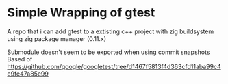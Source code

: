 # Simple Wrapping of gtest
A repo that i can add gtest to a extisting c++ project with zig buildsystem using zig package manager (0.11.x)

Submodule doesn't seem to be exported when using commit snapshots
Based of https://github.com/google/googletest/tree/d1467f5813f4d363cfd11aba99c4e9fe47a85e99